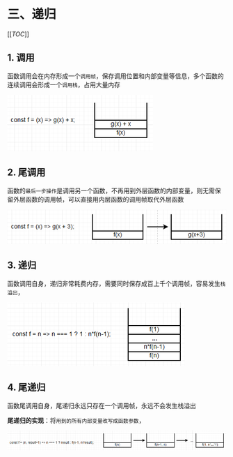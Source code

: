 # 三、递归

[[_TOC_]]

## 1. 调用

函数调用会在内存形成一个`调用帧`，保存调用位置和内部变量等信息，多个函数的连续调用会形成一个`调用栈`，占用大量内存

![调用](../../../images/JS/函数/调用.png)

## 2. 尾调用

函数的`最后一步操作`是调用另一个函数，不再用到外层函数的内部变量，则无需保留外层函数的调用帧，可以直接用内层函数的调用帧取代外层函数

![尾调用](../../../images/JS/函数/尾调用.png)

## 3. 递归

函数调用自身，递归非常耗费内存，需要同时保存成百上千个调用帧，容易发生`栈溢出`，

![递归](../../../images/JS/函数/递归.png)

## 4. 尾递归

函数尾调用自身，尾递归永远只存在一个调用帧，永远不会发生栈溢出

**尾递归的实现**：将`用到的所有内部变量改写成函数参数`，

![尾递归](../../../images/JS/函数/尾递归.png)
